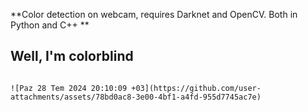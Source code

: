 **Color detection on webcam, requires Darknet and OpenCV. Both in Python and C++
**

## **Well, I'm colorblind**
```

![Paz 28 Tem 2024 20:10:09 +03](https://github.com/user-attachments/assets/78bd0ac8-3e00-4bf1-a4fd-955d7745ac7e)
